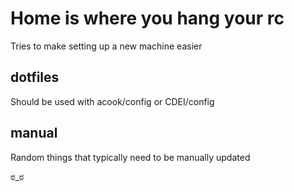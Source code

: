 Home is where you hang your rc
=========================

Tries to make setting up a new machine easier

dotfiles
--------

Should be used with acook/config or CDEI/config

manual
------

Random things that typically need to be manually updated

ಠ_ಠ
